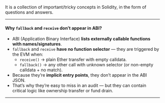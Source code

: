 It is a collection of important/tricky concepts in Solidity, in the form of questions and answers.

----
#### Why `fallback` and `receive` don’t appear in ABI?
- ABI (Application Binary Interface) **lists externally callable functions with names/signatures**.
- `fallback` and `receive` **have no function selector** — they are triggered by the EVM when:
  - `receive()` → plain Ether transfer with empty calldata.
  - `fallback()` → any other call with unknown selector (or non-empty calldata + no match).
- Because they’re **implicit entry points**, they don’t appear in the ABI JSON.
- That’s why they’re easy to miss in an audit — but they can contain critical logic like ownership transfer or fund drain.

---
